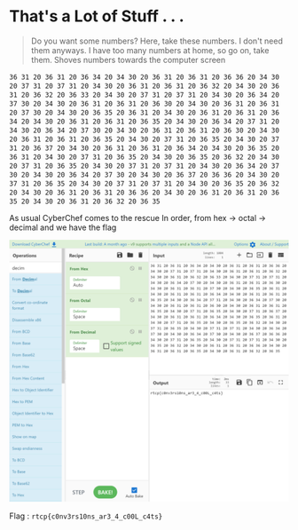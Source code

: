 # That's a Lot of Stuff . . .

> Do you want some numbers? Here, take these numbers. I don't need them anyways. I have too many numbers at home, so go on, take them. Shoves numbers towards the computer screen

```
36 31 20 36 31 20 36 34 20 34 30 20 36 31 20 36 31 20 36 36 20 34 30 20 37 31 20 37 31 20 34 30 20 36 31 20 36 31 20 36 32 20 34 30 20 36 31 20 36 32 20 36 33 20 34 30 20 37 31 20 37 31 20 34 30 20 36 34 20 37 30 20 34 30 20 36 31 20 36 31 20 36 30 20 34 30 20 36 31 20 36 31 20 37 30 20 34 30 20 36 35 20 36 31 20 34 30 20 36 31 20 36 31 20 36 34 20 34 30 20 36 31 20 36 31 20 36 35 20 34 30 20 36 34 20 37 31 20 34 30 20 36 34 20 37 30 20 34 30 20 36 31 20 36 31 20 36 30 20 34 30 20 36 31 20 36 31 20 36 35 20 34 30 20 37 31 20 36 35 20 34 30 20 37 31 20 36 37 20 34 30 20 36 31 20 36 31 20 36 34 20 34 30 20 36 35 20 36 31 20 34 30 20 37 31 20 36 35 20 34 30 20 36 35 20 36 32 20 34 30 20 37 31 20 36 35 20 34 30 20 37 31 20 37 31 20 34 30 20 36 34 20 37 30 20 34 30 20 36 34 20 37 30 20 34 30 20 36 37 20 36 36 20 34 30 20 37 31 20 36 35 20 34 30 20 37 31 20 37 31 20 34 30 20 36 35 20 36 32 20 34 30 20 36 31 20 36 31 20 36 36 20 34 30 20 36 31 20 36 31 20 36 35 20 34 30 20 36 31 20 36 32 20 36 35
```

As usual CyberChef comes to the rescue
In order, from hex -> octal -> decimal and we have the flag

![](stuff.png)

Flag : ```rtcp{c0nv3rs10ns_ar3_4_c00L_c4ts}```